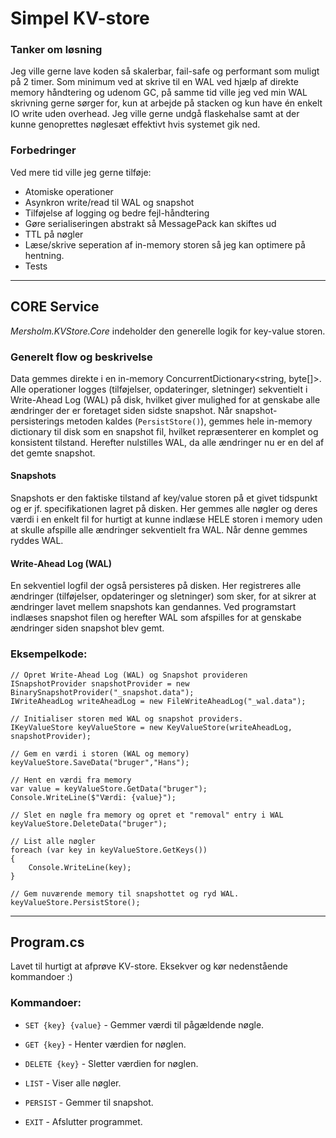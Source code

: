 
# Simpel KV-store

### Tanker om løsning
Jeg ville gerne lave koden så skalerbar, fail-safe og performant som muligt på 2 timer. Som minimum ved at skrive til en WAL ved hjælp af direkte memory håndtering og udenom GC, på samme tid ville jeg ved min WAL skrivning gerne sørger for, kun at arbejde på stacken og kun have én enkelt IO write uden overhead.
Jeg ville gerne undgå flaskehalse samt at der kunne genoprettes nøglesæt effektivt hvis systemet gik ned.

### Forbedringer
Ved mere tid ville jeg gerne tilføje:
- Atomiske operationer
- Asynkron write/read til WAL og snapshot
- Tilføjelse af logging og bedre fejl-håndtering
- Gøre serialiseringen abstrakt så MessagePack kan skiftes ud
- TTL på nøgler
- Læse/skrive seperation af in-memory storen så jeg kan optimere på hentning.
- Tests


----

## CORE Service
*Mersholm.KVStore.Core* indeholder den generelle logik for key-value storen.

### Generelt flow og beskrivelse
Data gemmes direkte i en in-memory ConcurrentDictionary<string, byte[]>. Alle operationer logges (tilføjelser, opdateringer, sletninger) sekventielt i Write-Ahead Log (WAL) på disk, hvilket giver mulighed for at genskabe alle ændringer der er foretaget siden sidste snapshot. Når snapshot-persisterings metoden kaldes (```PersistStore()```), gemmes hele in-memory dictionary til disk som en snapshot fil, hvilket repræsenterer en komplet og konsistent tilstand. Herefter nulstilles WAL, da alle ændringer nu er en del af det gemte snapshot.

#### Snapshots
Snapshots er den faktiske tilstand af key/value storen på et givet tidspunkt og er jf. specifikationen lagret på disken. Her gemmes alle nøgler og deres værdi i en enkelt fil for hurtigt at kunne indlæse HELE storen i memory uden at skulle afspille alle ændringer sekventielt fra WAL. Når denne gemmes ryddes WAL.

#### Write-Ahead Log (WAL)
En sekventiel logfil der også persisteres på disken. Her registreres alle ændringer (tilføjelser, opdateringer og sletninger) som sker, for at sikrer at ændringer lavet mellem snapshots kan gendannes. Ved programstart indlæses snapshot filen og herefter WAL som afspilles for at genskabe ændringer siden snapshot blev gemt.

### Eksempelkode:
```
// Opret Write-Ahead Log (WAL) og Snapshot provideren
ISnapshotProvider snapshotProvider = new BinarySnapshotProvider("_snapshot.data");
IWriteAheadLog writeAheadLog = new FileWriteAheadLog("_wal.data");

// Initialiser storen med WAL og snapshot providers.
IKeyValueStore keyValueStore = new KeyValueStore(writeAheadLog, snapshotProvider);

// Gem en værdi i storen (WAL og memory)
keyValueStore.SaveData("bruger","Hans");

// Hent en værdi fra memory
var value = keyValueStore.GetData("bruger");
Console.WriteLine($"Værdi: {value}");

// Slet en nøgle fra memory og opret et "removal" entry i WAL
keyValueStore.DeleteData("bruger");

// List alle nøgler
foreach (var key in keyValueStore.GetKeys())
{
    Console.WriteLine(key);
}

// Gem nuværende memory til snapshottet og ryd WAL.
keyValueStore.PersistStore();
```

----------

## Program.cs
Lavet til hurtigt at afprøve KV-store. Eksekver og kør nedenstående kommandoer :)

### Kommandoer:

-   `SET {key} {value}` - Gemmer værdi til pågældende nøgle.
    
-   `GET {key}` - Henter værdien for nøglen.
    
-   `DELETE {key}` - Sletter værdien for nøglen.
    
-   `LIST` - Viser alle nøgler.
    
-   `PERSIST` - Gemmer til snapshot.
    
-   `EXIT` - Afslutter programmet.
